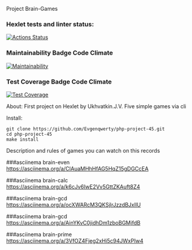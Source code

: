 Project Brain-Games
### Hexlet tests and linter status:
[![Actions Status](https://github.com/Evgenqwerty/php-project-45/actions/workflows/hexlet-check.yml/badge.svg)](https://github.com/Evgenqwerty/php-project-45/actions)
### Maintainability Badge Code Climate
[![Maintainability](https://api.codeclimate.com/v1/badges/242485b25f4b4a291655/maintainability)](https://codeclimate.com/github/Evgenqwerty/php-project-45/maintainability)
### Test Coverage Badge Code Climate
[![Test Coverage](https://api.codeclimate.com/v1/badges/242485b25f4b4a291655/test_coverage)](https://codeclimate.com/github/Evgenqwerty/php-project-45/test_coverage)

About:
First project on Hexlet by Ukhvatkin.J.V. Five simple games via cli

Install:
```
git clone https://github.com/Evgenqwerty/php-project-45.git
cd php-project-45
make install
```

Description and rules of games you can watch on this records

###asciinema brain-even
https://asciinema.org/a/ClAuaMHhHfAG5HqZ15gDGCcEA

###asciinema brain-calc
https://asciinema.org/a/k6cJv6IwE2Vv5GttZKAuft8Z4

###asciinema brain-gcd
https://asciinema.org/a/ocXWARcM3QKSjlrJzzdBJxllU

###asciinema brain-gcd
https://asciinema.org/a/AinYKvC0jidhDm1zboBGMjfdB

###asciinema brain-prime
https://asciinema.org/a/3VfOZ4Fjeg2xHi5c94JWxPIw4
